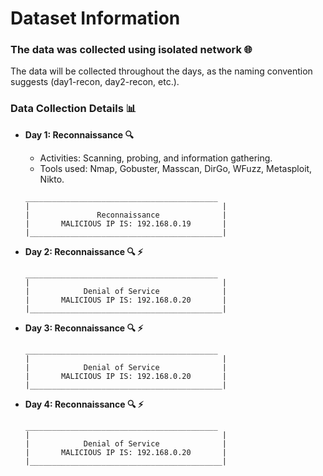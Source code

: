 # Dataset Information

### The data was collected using isolated network 🌐  
The data will be collected throughout the days, as the naming convention suggests (day1-recon, day2-recon, etc.).

### Data Collection Details 📊
- **Day 1: Reconnaissance 🔍**
  - Activities: Scanning, probing, and information gathering.
  - Tools used: Nmap, Gobuster, Masscan, DirGo, WFuzz, Metasploit, Nikto.

  ```
  ___________________________________________
  |                                           |
  |               Reconnaissance              |
  |       MALICIOUS IP IS: 192.168.0.19       |
  |___________________________________________|
  ```

- **Day 2: Reconnaissance 🔍 ⚡**
  ```
  ___________________________________________
  |                                           |
  |            Denial of Service              |
  |       MALICIOUS IP IS: 192.168.0.20       |
  |___________________________________________|
  ```

- **Day 3: Reconnaissance 🔍 ⚡**
  ```
  ___________________________________________
  |                                           |
  |            Denial of Service              |
  |       MALICIOUS IP IS: 192.168.0.20       |
  |___________________________________________|
  ```

- **Day 4: Reconnaissance 🔍 ⚡**
  ```
  ___________________________________________
  |                                           |
  |            Denial of Service              |
  |       MALICIOUS IP IS: 192.168.0.20       |
  |___________________________________________|
  ```
